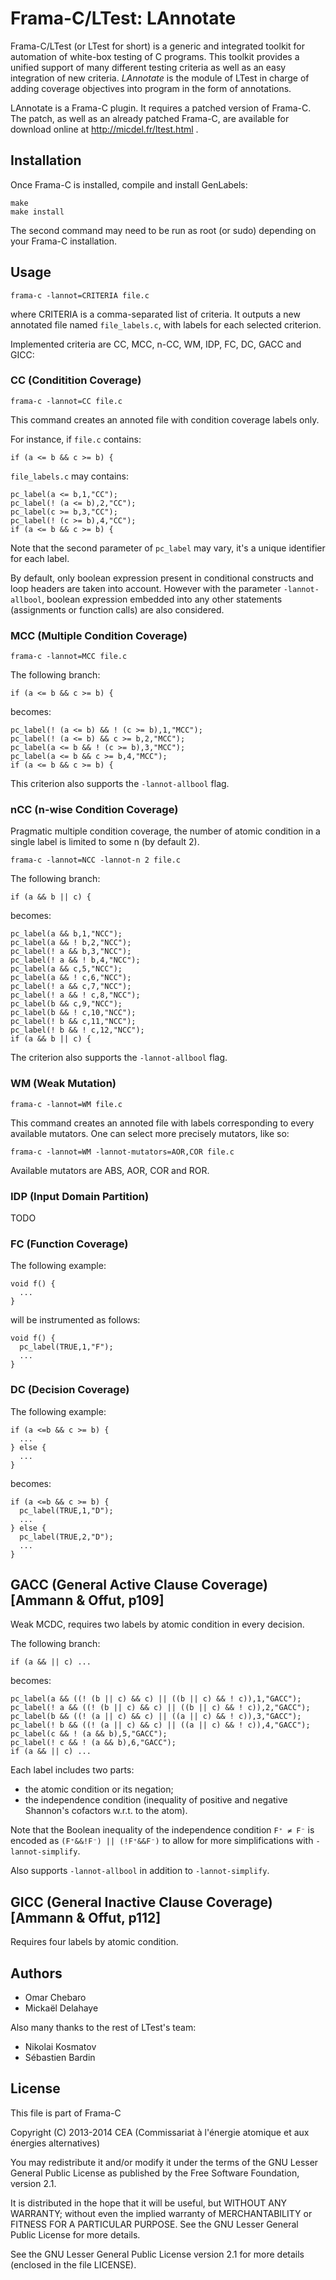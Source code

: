 Frama-C/LTest: LAnnotate
========================

Frama-C/LTest (or LTest for short) is a generic and integrated toolkit for
automation of white-box testing of C programs. This toolkit provides a unified
support of many different testing criteria as well as an easy integration of
new criteria. *LAnnotate* is the module of LTest in charge of adding coverage
objectives into program in the form of annotations.

LAnnotate is a Frama-C plugin. It requires a patched version of Frama-C. The
patch, as well as an already patched Frama-C, are available for download online
at http://micdel.fr/ltest.html .

Installation
------------

Once Frama-C is installed, compile and install GenLabels:

    make
    make install

The second command may need to be run as root (or sudo) depending on your
Frama-C installation.

Usage
-----

    frama-c -lannot=CRITERIA file.c

where CRITERIA is a comma-separated list of criteria. It outputs a new
annotated file named `file_labels.c`, with labels for each selected criterion.

Implemented criteria are CC, MCC, n-CC, WM, IDP, FC, DC, GACC and GICC:

### CC (Conditition Coverage)

    frama-c -lannot=CC file.c

This command creates an annoted file with condition coverage labels only.

For instance, if `file.c` contains:

    if (a <= b && c >= b) {

`file_labels.c` may contains:

    pc_label(a <= b,1,"CC");
    pc_label(! (a <= b),2,"CC");
    pc_label(c >= b,3,"CC");
    pc_label(! (c >= b),4,"CC");
    if (a <= b && c >= b) {

Note that the second parameter of `pc_label` may vary, it's a unique identifier
for each label.

By default, only boolean expression present in conditional constructs and loop
headers are taken into account. However with the parameter `-lannot-allbool`,
boolean expression embedded into any other statements (assignments or function
calls) are also considered.

### MCC (Multiple Condition Coverage)

    frama-c -lannot=MCC file.c

The following branch:

    if (a <= b && c >= b) {

becomes:

    pc_label(! (a <= b) && ! (c >= b),1,"MCC");
    pc_label(! (a <= b) && c >= b,2,"MCC");
    pc_label(a <= b && ! (c >= b),3,"MCC");
    pc_label(a <= b && c >= b,4,"MCC");
    if (a <= b && c >= b) {

This criterion also supports the `-lannot-allbool` flag.

### nCC (n-wise Condition Coverage)

Pragmatic multiple condition coverage, the number of atomic condition in a
single label is limited to some n (by default 2).

    frama-c -lannot=NCC -lannot-n 2 file.c

The following branch:

    if (a && b || c) {

becomes:

    pc_label(a && b,1,"NCC");
    pc_label(a && ! b,2,"NCC");
    pc_label(! a && b,3,"NCC");
    pc_label(! a && ! b,4,"NCC");
    pc_label(a && c,5,"NCC");
    pc_label(a && ! c,6,"NCC");
    pc_label(! a && c,7,"NCC");
    pc_label(! a && ! c,8,"NCC");
    pc_label(b && c,9,"NCC");
    pc_label(b && ! c,10,"NCC");
    pc_label(! b && c,11,"NCC");
    pc_label(! b && ! c,12,"NCC");
    if (a && b || c) {

The criterion also supports the `-lannot-allbool` flag.

### WM (Weak Mutation)

    frama-c -lannot=WM file.c

This command creates an annoted file with labels corresponding to every
available mutators. One can select more precisely mutators, like so:

    frama-c -lannot=WM -lannot-mutators=AOR,COR file.c

Available mutators are ABS, AOR, COR and ROR.


### IDP (Input Domain Partition)

TODO

### FC (Function Coverage)

The following example:

    void f() {
      ...
    }

will be instrumented as follows:

    void f() {
      pc_label(TRUE,1,"F");
      ...
    }


### DC (Decision Coverage)

The following example:

    if (a <=b && c >= b) {
      ...
    } else {
      ...
    }

becomes:

    if (a <=b && c >= b) {
      pc_label(TRUE,1,"D");
      ...
    } else {
      pc_label(TRUE,2,"D");
      ...
    }

## GACC (General Active Clause Coverage) [Ammann & Offut, p109]

Weak MCDC, requires two labels by atomic condition in every decision.

The following branch:

    if (a && || c) ...

becomes:

    pc_label(a && ((! (b || c) && c) || ((b || c) && ! c)),1,"GACC");
    pc_label(! a && ((! (b || c) && c) || ((b || c) && ! c)),2,"GACC");
    pc_label(b && ((! (a || c) && c) || ((a || c) && ! c)),3,"GACC");
    pc_label(! b && ((! (a || c) && c) || ((a || c) && ! c)),4,"GACC");
    pc_label(c && ! (a && b),5,"GACC");
    pc_label(! c && ! (a && b),6,"GACC");
    if (a && || c) ...

Each label includes two parts:
  - the atomic condition or its negation;
  - the independence condition (inequality of positive and negative
    Shannon's cofactors w.r.t. to the atom).

Note that the Boolean inequality of the independence condition `F⁺ ≠ F⁻` is
encoded as `(F⁺&&!F⁻) || (!F⁺&&F⁻)` to allow for more simplifications with
`-lannot-simplify`.

Also supports `-lannot-allbool` in addition to `-lannot-simplify`.

## GICC (General Inactive Clause Coverage) [Ammann & Offut, p112]

Requires four labels by atomic condition.

Authors
-------

- Omar Chebaro
- Mickaël Delahaye

Also many thanks to the rest of LTest's team:
- Nikolai Kosmatov
- Sébastien Bardin

License
-------

This file is part of Frama-C

Copyright (C) 2013-2014
  CEA (Commissariat à l'énergie atomique et aux énergies alternatives)

You may redistribute it and/or modify it under the terms of the GNU
Lesser General Public License as published by the Free Software
Foundation, version 2.1.

It is distributed in the hope that it will be useful,
but WITHOUT ANY WARRANTY; without even the implied warranty of
MERCHANTABILITY or FITNESS FOR A PARTICULAR PURPOSE.  See the
GNU Lesser General Public License for more details.

See the GNU Lesser General Public License version 2.1
for more details (enclosed in the file LICENSE).
